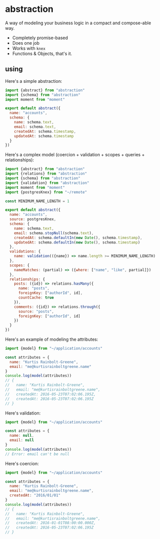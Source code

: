 # abstraction

A way of modeling your business logic in a compact and compose-able way.

  - Completely promise-based
  - Does one job
  - Works with `knex`
  - Functions & Objects, that's it.


## using

Here's a simple abstraction:

``` javascript
import {abstract} from "abstraction"
import {schema} from "abstraction"
import moment from "moment"

export default abstract({
  name: "accounts",
  schema: {
    name: schema.text,
    email: schema.text,
    createdAt: schema.timestamp,
    updatedAt: schema.timestamp
  }
})
```

Here's a complex model (coercion + validation + scopes + queries + relationships):

``` javascript
import {abstract} from "abstraction"
import {relations} from "abstraction"
import {schema} from "abstraction"
import {validation} from "abstraction"
import moment from "moment"
import {postgresKnex} from "~/remote"

const MINIMUM_NAME_LENGTH = 1

export default abstract({
  name: "accounts",
  source: postgresKnex,
  schema: {
    name: schema.text,
    email: schema.stopNull(schema.text),
    createdAt: schema.defaultIn(new Date(), schema.timestamp),
    updatedAt: schema.defaultIn(new Date(), schema.timestamp)
  },
  validations: {
    name: validation(({name}) => name.length >= MINIMUM_NAME_LENGTH)
  },
  scopes: {
    nameMatches: (partial) => ({where: ["name", "like", partial]})
  },
  relationships: {
    posts: ({id}) => relations.hasMany({
      name: "posts",
      foreignKey: ["authorId", id],
      countCache: true
    }),
    comments: ({id}) => relations.through({
      source: "posts",
      foreignKey: ["authorId", id]
    })
  }
})
```

Here's an example of modeling the attributes:

``` javascript
import {model} from "~/application/accounts"

const attributes = {
  name: "Kurtis Rainbolt-Greene",
  email: "me@kurtisrainboltgreene.name"
}
console.log(model(attributes))
// {
//   name: "Kurtis Rainbolt-Greene",
//   email: "me@kurtisrainboltgreene.name",
//   createdAt: 2016-05-23T07:02:06.195Z,
//   createdAt: 2016-05-23T07:02:06.195Z
// }
```

Here's validation:

``` javascript
import {model} from "~/application/accounts"

const attributes = {
  name: null,
  email: null
}
console.log(model(attributes))
// Error: email can't be null
```

Here's coercion:

``` javascript
import {model} from "~/application/accounts"

const attributes = {
  name: "Kurtis Rainbolt-Greene",
  email: "me@kurtisrainboltgreene.name",
  createdAt: "2016/01/01"
}
console.log(model(attributes))
// {
//   name: "Kurtis Rainbolt-Greene",
//   email: "me@kurtisrainboltgreene.name",
//   createdAt: 2016-01-01T08:00:00.000Z,
//   createdAt: 2016-05-23T07:02:06.195Z
// }
```
